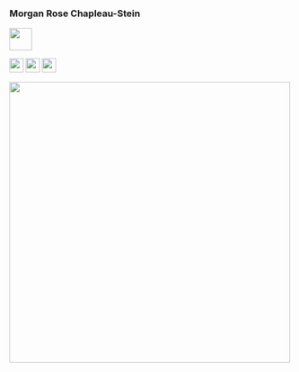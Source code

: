 ### Morgan Rose Chapleau-Stein
[<img src="https://img.icons8.com/plasticine/452/linkedin.png" width="40" height="40">](https://www.linkedin.com/in/chapleaustein/)

<img src="https://upload.wikimedia.org/wikipedia/commons/thumb/c/c3/Python-logo-notext.svg/1200px-Python-logo-notext.svg.png" width="25" height="25">  <img src="https://miro.medium.com/max/1000/1*ilC2Aqp5sZd1wi0CopD1Hw.png" width="25" height="25">  <img src="https://upload.wikimedia.org/wikipedia/commons/1/18/ISO_C%2B%2B_Logo.svg" width="25" height="25">

[<img src="https://lh3.googleusercontent.com/h7TnU0WGruoUga5ZlrhxP1zKhxMxRsuls3zufUXkFgg6i6Bek3U8IShPbw5z64lKGGs_BD7BbcWTdelG4F4BM8JG3-M-uYda8Ad2xwQK8Vs1ISb-gbVTahEwnpeTo5Bk5FvjGoaDVIl8lzuouSh6MARBjA5Pa1svKLdS74vP_Pt1egYnyLgj0iESmz30lpKOKoCrje3kx2DiLd13RnsnREGn2J3pHNPpqgA-tNLDx0ehlEKxBF9oWSiNoG-1Bt82gyUO6yxEqLrVt57qEOceDbL525IIbAgQQN3bEtahqmEAbTC57jWVgVDwhgl4IKbYvdN_UMGAT7NdyVScgQcUcxI42ApnkxWpQAidVYS31mBcUYsjC8zIFM6BPrUvCPOGCTWC6O2VwDH2Rzw0AXjj6-zyECocTnC76P2aZPCeYYx2bWhMZUt5v8hzB2YfqrcGYPJoSWt2pXRxs1EaVAkoblJbflkoCKHQD6vzC6RNjRnx3Q-fWAjVf0e_df_vHnCNQtlbajJ9TkhZaJWWUp7orbDMvGmeC2iRPa5C4IBlNMAGtH-4b7L7kNgVXQAycHqMsp7pUV-9K-l2fWeZXLFPWTJCK1SymEJDJActjo27Py5uflw9nBqJnXmm0CHWeVN8KE3ND9zLxzWBt2xlPYArdEE0tf68SEvYPMzh5wut4DJ2i-VQUseZfqWX4ndbdCEhOJS5iffKoIOc4R7W2pJwGu-j=w959-h639-no?authuser=0" width="500">](https://www.instagram.com/shiba_hide/)
<!--
**YuzuRanger/YuzuRanger** is a ✨ _special_ ✨ repository because its `README.md` (this file) appears on your GitHub profile.

Here are some ideas to get you started:

- 🔭 I’m currently working on ...
- 🌱 I’m currently learning ...
- 👯 I’m looking to collaborate on ...
- 🤔 I’m looking for help with ...
- 💬 Ask me about ...
- 📫 How to reach me: ...
- 😄 Pronouns: ...
- ⚡ Fun fact: ...
-->
